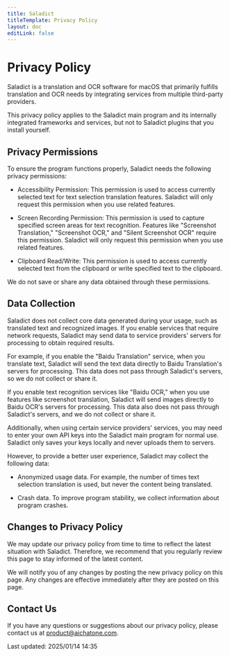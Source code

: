 ```yaml
---
title: Saladict
titleTemplate: Privacy Policy
layout: doc
editLink: false
---
```


# Privacy Policy

Saladict is a translation and OCR software for macOS that primarily fulfills translation and OCR needs by integrating services from multiple third-party providers.

This privacy policy applies to the Saladict main program and its internally integrated frameworks and services, but not to Saladict plugins that you install yourself.

## Privacy Permissions

To ensure the program functions properly, Saladict needs the following privacy permissions:

- Accessibility Permission: This permission is used to access currently selected text for text selection translation features. Saladict will only request this permission when you use related features.

- Screen Recording Permission: This permission is used to capture specified screen areas for text recognition. Features like "Screenshot Translation," "Screenshot OCR," and "Silent Screenshot OCR" require this permission. Saladict will only request this permission when you use related features.

- Clipboard Read/Write: This permission is used to access currently selected text from the clipboard or write specified text to the clipboard.

We do not save or share any data obtained through these permissions.

## Data Collection

Saladict does not collect core data generated during your usage, such as translated text and recognized images. If you enable services that require network requests, Saladict may send data to service providers' servers for processing to obtain required results.

For example, if you enable the "Baidu Translation" service, when you translate text, Saladict will send the text data directly to Baidu Translation's servers for processing. This data does not pass through Saladict's servers, so we do not collect or share it.

If you enable text recognition services like "Baidu OCR," when you use features like screenshot translation, Saladict will send images directly to Baidu OCR's servers for processing. This data also does not pass through Saladict's servers, and we do not collect or share it.

Additionally, when using certain service providers' services, you may need to enter your own API keys into the Saladict main program for normal use. Saladict only saves your keys locally and never uploads them to servers.

However, to provide a better user experience, Saladict may collect the following data:

- Anonymized usage data. For example, the number of times text selection translation is used, but never the content being translated.

- Crash data. To improve program stability, we collect information about program crashes.

## Changes to Privacy Policy

We may update our privacy policy from time to time to reflect the latest situation with Saladict. Therefore, we recommend that you regularly review this page to stay informed of the latest content.

We will notify you of any changes by posting the new privacy policy on this page. Any changes are effective immediately after they are posted on this page.

## Contact Us

If you have any questions or suggestions about our privacy policy, please contact us at <a href="mailto:product@aichatone.com">product@aichatone.com</a>.

Last updated: 2025/01/14 14:35
